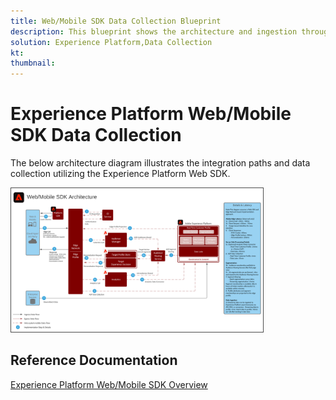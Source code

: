 ```yaml
---
title: Web/Mobile SDK Data Collection Blueprint
description: This blueprint shows the architecture and ingestion through the Experience Platform Web and Mobile SDK
solution: Experience Platform,Data Collection
kt: 
thumbnail: 
---
```

# Experience Platform Web/Mobile SDK Data Collection 

The below architecture diagram illustrates the integration paths and data collection utilizing the Experience Platform Web SDK.

<img src="assets/web_sdk_flow.svg" alt="Reference architecture for implementation using the Experience Platform Web and Mobile SDK" style="width:80%; border:1px solid #4a4a4a" />

## Reference Documentation

[Experience Platform Web/Mobile SDK Overview](https://experienceleague.adobe.com/docs/experience-platform/edge/home.html?lang=en)
